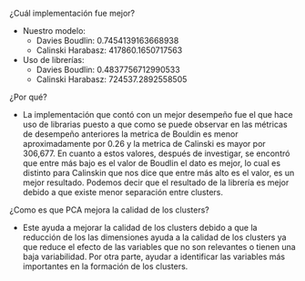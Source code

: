 ¿Cuál implementación fue mejor? 
* Nuestro modelo:
    * Davies Boudlin:  0.7454139163668938
    * Calinski Harabasz:  417860.1650717563
* Uso de librerías:
    * Davies Boudlin:  0.4837756712990533
    * Calinski Harabasz:  724537.2892558505

¿Por qué?
* La implementación que contó con un mejor desempeño fue el que hace uso de librarias puesto a que como se puede observar en las métricas de desempeño anteriores la metrica de Bouldin es menor aproximadamente por 0.26 y la metrica de Calinski es mayor por 306,677. En cuanto a estos valores, después de investigar, se encontró que entre más bajo es el valor de Boudlin el dato es mejor, lo cual es distinto para Calinskin que nos dice que entre más alto es el valor, es un mejor resultado. Podemos decir que el resultado de la librería es mejor debido a que existe menor separación entre clusters.


¿Como es que PCA mejora la calidad de los clusters?
* Este ayuda a mejorar la calidad de los clusters debido a que la reducción de los las dimensiones ayuda a la calidad de los clusters ya que reduce el efecto de las variables que no son relevantes o tienen una baja variabilidad. Por otra parte, ayudar a identificar las variables más importantes en la formación de los clusters. 
 
